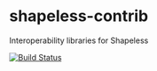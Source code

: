 shapeless-contrib
=================

Interoperability libraries for Shapeless

[![Build Status](https://travis-ci.org/larsrh/shapeless-contrib.png?branch=master)](http://travis-ci.org/larsrh/shapeless-contrib)
